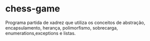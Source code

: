 # chess-game
Programa partida de xadrez que utiliza os conceitos de abstração, encapsulamento, herança, polimorfismo, sobrecarga, enumerations,exceptions e listas.
